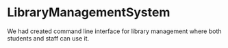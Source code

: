 # LibraryManagementSystem

We had created command line interface for library management where both students and staff can use it.
